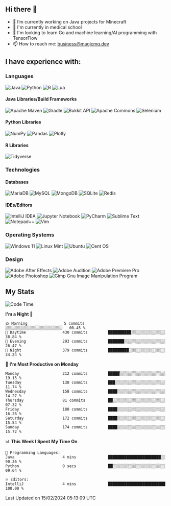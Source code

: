 ## Hi there 👋

- 🔭 I’m currently working on Java projects for Minecraft
- 🏫 I'm currently in medical school
- 📓 I'm looking to learn Go and machine learning/AI programming with TensorFlow
- 📫 How to reach me: business@magicmq.dev

## I have experience with:

### Languages

![Java](https://img.shields.io/badge/Java-%23ED8B00.svg?style=flat&logo=openjdk&logoColor=007396)
![Python](https://img.shields.io/badge/Python-3670A0?style=flat&logo=python&logoColor=ffdd54)
![R](https://img.shields.io/badge/R-%23276DC3.svg?style=flat&logo=r&logoColor=white)
![Lua](https://img.shields.io/badge/Lua-%232C2D72.svg?style=flat&logo=lua&logoColor=white)

#### Java Libraries/Build Frameworks

![Apache Maven](https://img.shields.io/badge/Apache%20Maven-C71A36?style=flat&logo=Apache%20Maven&logoColor=white)
![Gradle](https://img.shields.io/badge/Gradle-02303A.svg?style=flat&logo=Gradle&logoColor=white)
![Bukkit API](https://img.shields.io/badge/Bukkit%20API-62B47A?style=flat&logo=minecraft&logoColor=white)
![Apache Commons](https://img.shields.io/badge/Apache%20Commons-D22128?style=flat&logo=apache&logoColor=white)
![Selenium](https://img.shields.io/badge/Selenium-43B02A?style=flat&logo=selenium&logoColor=white)


#### Python Libraries

![NumPy](https://img.shields.io/badge/NumPy-%23013243.svg?style=flat&logo=numpy&logoColor=white)
![Pandas](https://img.shields.io/badge/Pandas-%23150458.svg?style=flat&logo=pandas&logoColor=white)
![Plotly](https://img.shields.io/badge/Plotly-%233F4F75.svg?style=flat&logo=plotly&logoColor=white)

#### R Libraries

![Tidyverse](https://img.shields.io/badge/Tidyverse-1A162D?style=flat&logo=tidyverse&logoColor=white)

### Technologies

#### Databases

![MariaDB](https://img.shields.io/badge/MariaDB-003545?style=flat&logo=mariadb&logoColor=white)
![MySQL](https://img.shields.io/badge/MySQL-%2300f.svg?style=flat&logo=mysql&logoColor=white)
![MongoDB](https://img.shields.io/badge/MongoDB-%234ea94b.svg?style=flat&logo=mongodb&logoColor=white)
![SQLite](https://img.shields.io/badge/SQLite-%2307405e.svg?style=flat&logo=sqlite&logoColor=white)
![Redis](https://img.shields.io/badge/Redis-%23DD0031.svg?style=flat&logo=redis&logoColor=white)

#### IDEs/Editors

![IntelliJ IDEA](https://img.shields.io/badge/IntelliJ%20IDEA-000000.svg?style=flat&logo=intellij-idea&logoColor=white)
![Jupyter Notebook](https://img.shields.io/badge/Jupyter-%23FA0F00.svg?style=flat&logo=jupyter&logoColor=white)
![PyCharm](https://img.shields.io/badge/PyCharm-143?style=flat&logo=pycharm&logoColor=black&color=black&labelColor=green)
![Sublime Text](https://img.shields.io/badge/Sublime_Text-%23575757.svg?style=flat&logo=sublime-text&logoColor=important)
![Notepad++](https://img.shields.io/badge/Notepad++-90E59A.svg?style=flat&logo=notepad%2b%2b&logoColor=black)
![Vim](https://img.shields.io/badge/VIM-%2311AB00.svg?style=flat&logo=vim&logoColor=white)

### Operating Systems

![Windows 11](https://img.shields.io/badge/Windows%2011-%230079d5.svg?style=flat&logo=Windows%2011&logoColor=white)
![Linux Mint](https://img.shields.io/badge/Linux%20Mint-87CF3E?style=flat&logo=Linux%20Mint&logoColor=white)
![Ubuntu](https://img.shields.io/badge/Ubuntu-E95420?style=flat&logo=ubuntu&logoColor=white)
![Cent OS](https://img.shields.io/badge/Cent%20OS-002260?style=flat&logo=centos&logoColor=F0F0F0)

### Design

![Adobe After Effects](https://img.shields.io/badge/Adobe%20After%20Effects-9999FF.svg?style=flat&logo=Adobe%20After%20Effects&logoColor=white)
![Adobe Audition](https://img.shields.io/badge/Adobe%20Audition-9999FF.svg?style=flat&logo=Adobe%20Audition&logoColor=white)
![Adobe Premiere Pro](https://img.shields.io/badge/Adobe%20Premiere%20Pro-9999FF.svg?style=flat&logo=Adobe%20Premiere%20Pro&logoColor=white)
![Adobe Photoshop](https://img.shields.io/badge/Adobe%20Photoshop-%2331A8FF.svg?style=flat&logo=adobe%20photoshop&logoColor=white)
![Gimp Gnu Image Manipulation Program](https://img.shields.io/badge/Gimp-657D8B?style=flat&logo=gimp&logoColor=FFFFFF)

## My Stats

<!--START_SECTION:waka-->
![Code Time](http://img.shields.io/badge/Code%20Time-771%20hrs%2050%20mins-blue)

**I'm a Night 🦉** 

```text
🌞 Morning                5 commits           ░░░░░░░░░░░░░░░░░░░░░░░░░   00.45 % 
🌆 Daytime                430 commits         ██████████░░░░░░░░░░░░░░░   38.84 % 
🌃 Evening                293 commits         ███████░░░░░░░░░░░░░░░░░░   26.47 % 
🌙 Night                  379 commits         █████████░░░░░░░░░░░░░░░░   34.24 % 
```
📅 **I'm Most Productive on Monday** 

```text
Monday                   212 commits         █████░░░░░░░░░░░░░░░░░░░░   19.15 % 
Tuesday                  130 commits         ███░░░░░░░░░░░░░░░░░░░░░░   11.74 % 
Wednesday                158 commits         ████░░░░░░░░░░░░░░░░░░░░░   14.27 % 
Thursday                 81 commits          ██░░░░░░░░░░░░░░░░░░░░░░░   07.32 % 
Friday                   180 commits         ████░░░░░░░░░░░░░░░░░░░░░   16.26 % 
Saturday                 172 commits         ████░░░░░░░░░░░░░░░░░░░░░   15.54 % 
Sunday                   174 commits         ████░░░░░░░░░░░░░░░░░░░░░   15.72 % 
```


📊 **This Week I Spent My Time On** 

```text
💬 Programming Languages: 
Java                     4 mins              ███████████████████████░░   90.36 % 
Python                   0 secs              ██░░░░░░░░░░░░░░░░░░░░░░░   09.64 % 

🔥 Editors: 
IntelliJ                 4 mins              █████████████████████████   100.00 % 
```


 Last Updated on 15/02/2024 05:13:09 UTC
<!--END_SECTION:waka-->
